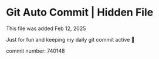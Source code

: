 # Git Auto Commit | Hidden File

This file was added Feb 12, 2025

Just for fun and keeping my daily git commit active 🤪

commit number: 740148
